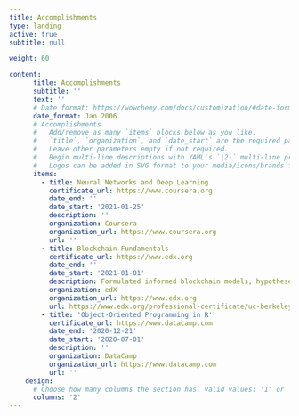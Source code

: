 ```yaml
---
title: Accomplishments
type: landing
active: true 
subtitle: null

weight: 60

content:
      title: Accomplishments
      subtitle: ''
      text: ''
      # Date format: https://wowchemy.com/docs/customization/#date-format
      date_format: Jan 2006
      # Accomplishments.
      #   Add/remove as many `items` blocks below as you like.
      #   `title`, `organization`, and `date_start` are the required parameters.
      #   Leave other parameters empty if not required.
      #   Begin multi-line descriptions with YAML's `|2-` multi-line prefix.
      #   Logos can be added in SVG format to your media/icons/brands folder, named accordingly to the brand (lowercase and     replacing spaces with underscores). For example, add a logo for an organization named “My Brand” as media/icons/brands/my_brand.svg. Three popular Accomplishment brands are included automatically to help you get started.
      items:
        - title: Neural Networks and Deep Learning
          certificate_url: https://www.coursera.org
          date_end: ''
          date_start: '2021-01-25'
          description: ''
          organization: Coursera
          organization_url: https://www.coursera.org
          url: ''
        - title: Blockchain Fundamentals
          certificate_url: https://www.edx.org
          date_end: ''
          date_start: '2021-01-01'
          description: Formulated informed blockchain models, hypotheses, and use cases.
          organization: edX
          organization_url: https://www.edx.org
          url: https://www.edx.org/professional-certificate/uc-berkeleyx-blockchain-fundamentals
        - title: 'Object-Oriented Programming in R'
          certificate_url: https://www.datacamp.com
          date_end: '2020-12-21'
          date_start: '2020-07-01'
          description: ''
          organization: DataCamp
          organization_url: https://www.datacamp.com
          url: ''
    design:
      # Choose how many columns the section has. Valid values: '1' or '2'.
      columns: '2'
---
```

